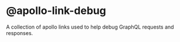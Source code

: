 # @apollo-link-debug

A collection of apollo links used to help debug GraphQL requests and responses.
